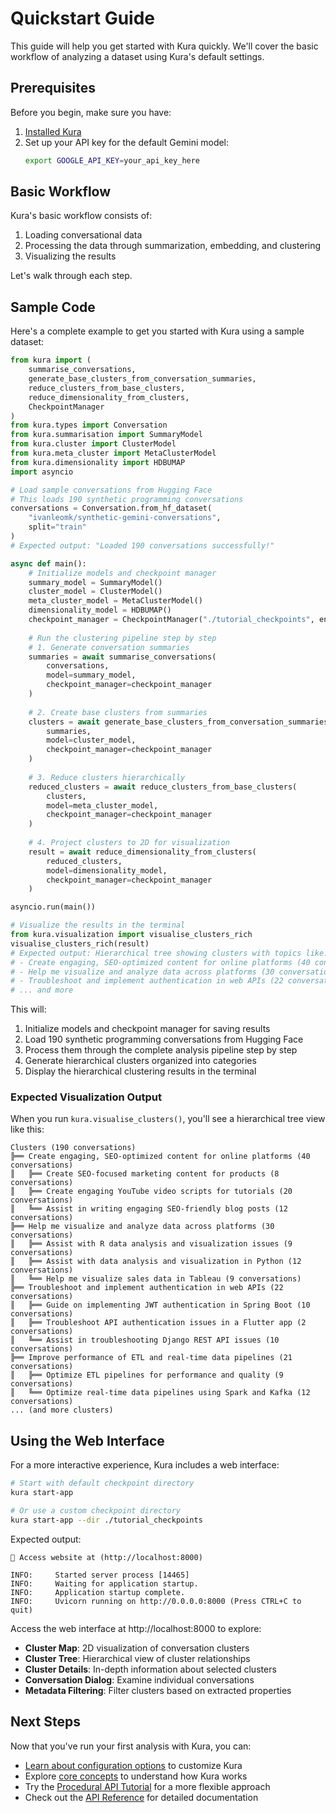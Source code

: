 # Quickstart Guide

This guide will help you get started with Kura quickly. We'll cover the basic workflow of analyzing a dataset using Kura's default settings.

## Prerequisites

Before you begin, make sure you have:

1. [Installed Kura](installation.md)
2. Set up your API key for the default Gemini model:
   ```bash
   export GOOGLE_API_KEY=your_api_key_here
   ```

## Basic Workflow

Kura's basic workflow consists of:

1. Loading conversational data
2. Processing the data through summarization, embedding, and clustering
3. Visualizing the results

Let's walk through each step.

## Sample Code

Here's a complete example to get you started with Kura using a sample dataset:

```python
from kura import (
    summarise_conversations,
    generate_base_clusters_from_conversation_summaries,
    reduce_clusters_from_base_clusters,
    reduce_dimensionality_from_clusters,
    CheckpointManager
)
from kura.types import Conversation
from kura.summarisation import SummaryModel
from kura.cluster import ClusterModel
from kura.meta_cluster import MetaClusterModel
from kura.dimensionality import HDBUMAP
import asyncio

# Load sample conversations from Hugging Face
# This loads 190 synthetic programming conversations
conversations = Conversation.from_hf_dataset(
    "ivanleomk/synthetic-gemini-conversations",
    split="train"
)
# Expected output: "Loaded 190 conversations successfully!"

async def main():
    # Initialize models and checkpoint manager
    summary_model = SummaryModel()
    cluster_model = ClusterModel()
    meta_cluster_model = MetaClusterModel()
    dimensionality_model = HDBUMAP()
    checkpoint_manager = CheckpointManager("./tutorial_checkpoints", enabled=True)
    
    # Run the clustering pipeline step by step
    # 1. Generate conversation summaries
    summaries = await summarise_conversations(
        conversations, 
        model=summary_model, 
        checkpoint_manager=checkpoint_manager
    )
    
    # 2. Create base clusters from summaries
    clusters = await generate_base_clusters_from_conversation_summaries(
        summaries, 
        model=cluster_model, 
        checkpoint_manager=checkpoint_manager
    )
    
    # 3. Reduce clusters hierarchically
    reduced_clusters = await reduce_clusters_from_base_clusters(
        clusters, 
        model=meta_cluster_model, 
        checkpoint_manager=checkpoint_manager
    )
    
    # 4. Project clusters to 2D for visualization
    result = await reduce_dimensionality_from_clusters(
        reduced_clusters, 
        model=dimensionality_model, 
        checkpoint_manager=checkpoint_manager
    )

asyncio.run(main())

# Visualize the results in the terminal
from kura.visualization import visualise_clusters_rich
visualise_clusters_rich(result)
# Expected output: Hierarchical tree showing clusters with topics like:
# - Create engaging, SEO-optimized content for online platforms (40 conversations)
# - Help me visualize and analyze data across platforms (30 conversations)
# - Troubleshoot and implement authentication in web APIs (22 conversations)
# ... and more
```

This will:

1. Initialize models and checkpoint manager for saving results
2. Load 190 synthetic programming conversations from Hugging Face  
3. Process them through the complete analysis pipeline step by step
4. Generate hierarchical clusters organized into categories
5. Display the hierarchical clustering results in the terminal

### Expected Visualization Output

When you run `kura.visualise_clusters()`, you'll see a hierarchical tree view like this:

```
Clusters (190 conversations)
╠══ Create engaging, SEO-optimized content for online platforms (40 conversations)
║   ╠══ Create SEO-focused marketing content for products (8 conversations)
║   ╠══ Create engaging YouTube video scripts for tutorials (20 conversations)
║   ╚══ Assist in writing engaging SEO-friendly blog posts (12 conversations)
╠══ Help me visualize and analyze data across platforms (30 conversations)
║   ╠══ Assist with R data analysis and visualization issues (9 conversations)
║   ╠══ Assist with data analysis and visualization in Python (12 conversations)
║   ╚══ Help me visualize sales data in Tableau (9 conversations)
╠══ Troubleshoot and implement authentication in web APIs (22 conversations)
║   ╠══ Guide on implementing JWT authentication in Spring Boot (10 conversations)
║   ╠══ Troubleshoot API authentication issues in a Flutter app (2 conversations)
║   ╚══ Assist in troubleshooting Django REST API issues (10 conversations)
╠══ Improve performance of ETL and real-time data pipelines (21 conversations)
║   ╠══ Optimize ETL pipelines for performance and quality (9 conversations)
║   ╚══ Optimize real-time data pipelines using Spark and Kafka (12 conversations)
... (and more clusters)
```

## Using the Web Interface

For a more interactive experience, Kura includes a web interface:

```bash
# Start with default checkpoint directory
kura start-app

# Or use a custom checkpoint directory
kura start-app --dir ./tutorial_checkpoints
```

Expected output:
```
🚀 Access website at (http://localhost:8000)

INFO:     Started server process [14465]
INFO:     Waiting for application startup.
INFO:     Application startup complete.
INFO:     Uvicorn running on http://0.0.0.0:8000 (Press CTRL+C to quit)
```

Access the web interface at http://localhost:8000 to explore:
- **Cluster Map**: 2D visualization of conversation clusters
- **Cluster Tree**: Hierarchical view of cluster relationships
- **Cluster Details**: In-depth information about selected clusters
- **Conversation Dialog**: Examine individual conversations
- **Metadata Filtering**: Filter clusters based on extracted properties

## Next Steps

Now that you've run your first analysis with Kura, you can:

- [Learn about configuration options](configuration.md) to customize Kura
- Explore [core concepts](../core-concepts/overview.md) to understand how Kura works
- Try the [Procedural API Tutorial](tutorial-procedural-api.md) for a more flexible approach
- Check out the [API Reference](../api/index.md) for detailed documentation
